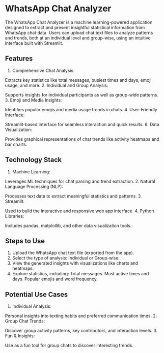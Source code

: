 # WhatsApp Chat Analyzer
The WhatsApp Chat Analyzer is a machine learning-powered application designed to extract and present insightful statistical information from WhatsApp chat data. Users can upload chat text files to analyze patterns and trends, both at an individual level and group-wise, using an intuitive interface built with Streamlit.


## Features
1. Comprehensive Chat Analysis:

Extracts key statistics like total messages, busiest times and days, emoji usage, and more.
2. Individual and Group Analysis:

Supports insights for individual participants as well as group-wide patterns.
3. Emoji and Media Insights:

Identifies popular emojis and media usage trends in chats.
4. User-Friendly Interface:

Streamlit-based interface for seamless interaction and quick results.
6. Data Visualization:

Provides graphical representations of chat trends like activity heatmaps and bar charts.


## Technology Stack
1. Machine Learning:

Leverages ML techniques for chat parsing and trend extraction.
2. Natural Language Processing (NLP):

Processes text data to extract meaningful statistics and patterns.
3. Streamlit:

Used to build the interactive and responsive web app interface.
4. Python Libraries:

Includes pandas, matplotlib, and other data visualization tools.


## Steps to Use
1. Upload the WhatsApp chat text file (exported from the app).
2. Select the type of analysis: Individual or Group-wise.
3. View the generated insights with visualizations like charts and heatmaps.
4. Explore statistics, including:
    Total messages.
    Most active times and days.
    Popular emojis and word frequency.

## Potential Use Cases
1. Individual Analysis:

Personal insights into texting habits and preferred communication times.
2. Group Chat Trends:

Discover group activity patterns, key contributors, and interaction levels.
3. Fun & Insights:

Use as a fun tool for group chats to discover interesting trends.
